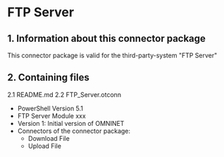 # FTP Server

## 1. Information about this connector package

This connector package is valid for the third-party-system "FTP Server"


## 2. Containing files

2.1 README.md
2.2 FTP_Server.otconn
- PowerShell Version 5.1
- FTP Server Module xxx
- Version 1: Initial version of OMNINET
- Connectors of the connector package:
	- Download File
	- Upload File



